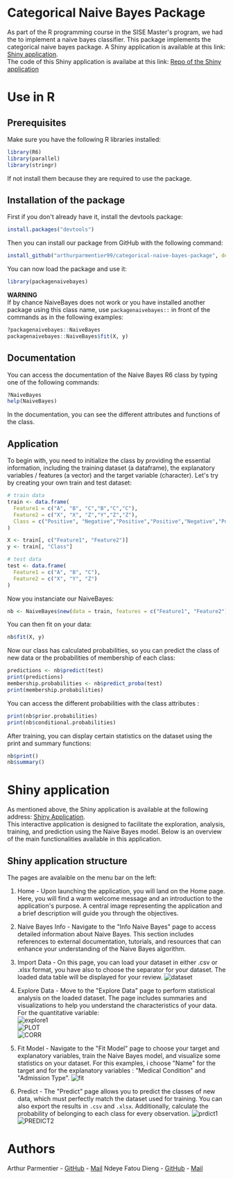 # Categorical Naive Bayes Package
As part of the R programming course in the SISE Master's program, we had the to implement a naive bayes classifier. This package implements the categorical naive bayes package.
A Shiny application is available at this link: [Shiny application](https://categoricalnaivebayes.shinyapps.io/shinynaivebayes/).  
The code of this Shiny application is availabe at this link: [Repo of the Shiny application](https://github.com/arthurparmentier99/categorical-naive-bayes-shiny)

# Use in R
## Prerequisites
Make sure you have the following R libraries installed:
```R
library(R6)
library(parallel)
library(stringr)
```
If not install them because they are required to use the package.

## Installation of the package
First if you don't already have it, install the devtools package:
```R
install.packages("devtools")
```
Then you can install our package from GitHub with the following command:
```R
install_github("arthurparmentier99/categorical-naive-bayes-package", dependencies = TRUE)
```
You can now load the package and use it:
```R
library(packagenaivebayes)
```
**WARNING**  
If by chance NaiveBayes does not work or you have installed another package using this class name, use `packagenaivebayes::` in front of the commands as in the following examples: 
```R
?packagenaivebayes::NaiveBayes
packagenaivebayes::NaiveBayes$fit(X, y)
```

## Documentation
You can access the documentation of the Naive Bayes R6 class by typing one of the following commands:
```R
?NaiveBayes
help(NaiveBayes)
```
In the documentation, you can see the different attributes and functions of the class.

## Application
To begin with, you need to initialize the class by providing the essential information, including the training dataset (a dataframe), the explanatory variables / features (a vector) and the target variable (character).
Let's try by creating your own train and test dataset:
```R
# train data
train <- data.frame(
  Feature1 = c("A", "B", "C","B","C","C"),
  Feature2 = c("X", "X", "Z","Y","Z","Z"),
  Class = c("Positive", "Negative","Positive","Positive","Negative","Positive")
)

X <- train[, c("Feature1", "Feature2")]
y <- train[, "Class"]

# test data
test <- data.frame(
  Feature1 = c("A", "B", "C"),
  Feature2 = c("X", "Y", "Z")
)
```
Now you instanciate our NaiveBayes:
```R
nb <- NaiveBayes$new(data = train, features = c("Feature1", "Feature2"), target = "Class")
```
You can then fit on your data:
```R
nb$fit(X, y)
```
Now our class has calculated probabilities, so you can predict the class of new data or the probabilities of membership of each class:
```R
predictions <- nb$predict(test)
print(predictions)
membership.probabilities <- nb$predict_proba(test)
print(membership.probabilities)
```
You can access the different probabilities with the class attributes :
```R
print(nb$prior.probabilities)
print(nb$conditional.probabilities)
```
After training, you can display certain statistics on the dataset using the print and summary functions:
```R
nb$print()
nb$summary()
```

# Shiny application
As mentioned above, the Shiny application is available at the following address: [Shiny Application](https://categoricalnaivebayes.shinyapps.io/shinynaivebayes/).  
This interactive application is designed to facilitate the exploration, analysis, training, and prediction using the Naive Bayes model. Below is an overview of the main functionalities available in this application.

## Shiny application structure

The pages are avalaible on the menu bar on the left: 

1. Home - Upon launching the application, you will land on the Home page. Here, you will find a warm welcome message and an introduction to the application's purpose. A central image representing the application and a brief description will guide you through the objectives.

2. Naive Bayes Info - Navigate to the "Info Naive Bayes" page to access detailed information about Naive Bayes. This section includes references to external documentation, tutorials, and resources that can enhance your understanding of the Naive Bayes algorithm.

3. Import Data - On this page, you can load your dataset in either .csv or .xlsx format, you have also to choose the separator for your dataset. The loaded data table will be displayed for your review.
![dataset](https://github.com/Ndeyefatou8/NaivebayesCategorial/assets/105281151/9e1ad148-3d48-4eb8-b02a-97dd1e5ab855)  

4. Explore Data - Move to the "Explore Data" page to perform statistical analysis on the loaded dataset. The page includes summaries and visualizations to help you understand the characteristics of your data.
For the quantitative variable:     
![explore1](https://github.com/Ndeyefatou8/NaivebayesCategorial/assets/105281151/c3007718-bec7-4e45-871a-43382ca9c6ae)  
![PLOT](https://github.com/Ndeyefatou8/NaivebayesCategorial/assets/105281151/0a2d8b28-4cb8-4cdb-8a11-64cd05f4ebce)  
![CORR](https://github.com/Ndeyefatou8/NaivebayesCategorial/assets/105281151/2edae5ec-8358-4c77-9d06-4eaf8142757a)  

5. Fit Model - Navigate to the "Fit Model" page to choose your target and explanatory variables, train the Naive Bayes model, and visualize some statistics on your dataset. For this examples, i choose "Name" for the target and for the explanatory variables : "Medical Condition" and "Admission Type".
![fit](https://github.com/Ndeyefatou8/NaivebayesCategorial/assets/105281151/b6d3ca67-e036-421f-961f-e5796646a9be)

6. Predict - The "Predict" page allows you to predict the classes of new data, which must perfectly match the dataset used for training. You can also export the results in `.csv` and `.xlsx`. Additionally, calculate the probability of belonging to each class for every observation.
![prdict1](https://github.com/Ndeyefatou8/NaivebayesCategorial/assets/105281151/b9cc07c5-65d6-407d-b41c-4660cdd5aba4)
![PREDICT2](https://github.com/Ndeyefatou8/NaivebayesCategorial/assets/105281151/cf6268ea-41a1-4483-8ed5-5760dae43d31)

# 

# Authors
Arthur Parmentier - [GitHub](https://github.com/arthurparmentier99) - [Mail](mailto:arthurparmentier99@proton.me)
Ndeye Fatou Dieng - [GitHub](https://github.com/Ndeyefatou8) - [Mail](mailto:ndeye-fatou.dieng@univ-lyon2.fr)
